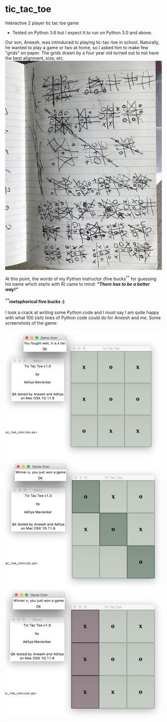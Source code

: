 # tic_tac_toe
Interactive 2 player tic tac toe game

* Tested on Python 3.6 but I expect it to run on Python 3.0 and above.

Our son, Aneesh, was introduced to playing tic-tac-toe in school. Naturally, he wanted to play a game or two at home, so I asked him to make few "grids" on paper. The grids drawn by a four year old turned out to not have the best alignment, size, etc. 
![alt text](images/aneeshNotebook.jpg)

At this point, the words of my Python instructor (five bucks<sup>**</sup> for guessing his name which starts with R) came to mind: **_"There has to be a better way!"_**

#### <sup>**</sup>metaphorical five bucks :)

I took a crack at writing some Python code and I must say I am quite happy with what 100 (ish) lines of Python code could do for Aneesh and me. Some screenshots of the game:

![alt text](images/tie.png)
![alt text](images/win_o.png)
![alt text](images/win_x.png)
